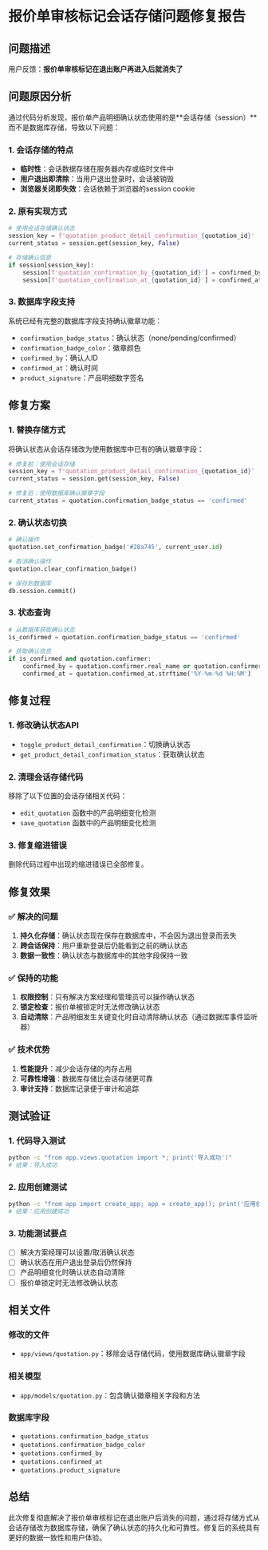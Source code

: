 # 报价单审核标记会话存储问题修复报告

## 问题描述

用户反馈：**报价单审核标记在退出账户再进入后就消失了**

## 问题原因分析

通过代码分析发现，报价单产品明细确认状态使用的是**会话存储（session）**而不是数据库存储，导致以下问题：

### 1. 会话存储的特点
- **临时性**：会话数据存储在服务器内存或临时文件中
- **用户退出即清除**：当用户退出登录时，会话被销毁
- **浏览器关闭即失效**：会话依赖于浏览器的session cookie

### 2. 原有实现方式
```python
# 使用会话存储确认状态
session_key = f'quotation_product_detail_confirmation_{quotation_id}'
current_status = session.get(session_key, False)

# 存储确认信息
if session[session_key]:
    session[f'quotation_confirmation_by_{quotation_id}'] = confirmed_by
    session[f'quotation_confirmation_at_{quotation_id}'] = confirmed_at
```

### 3. 数据库字段支持
系统已经有完整的数据库字段支持确认徽章功能：
- `confirmation_badge_status`：确认状态（none/pending/confirmed）
- `confirmation_badge_color`：徽章颜色
- `confirmed_by`：确认人ID
- `confirmed_at`：确认时间
- `product_signature`：产品明细数字签名

## 修复方案

### 1. 替换存储方式
将确认状态从会话存储改为使用数据库中已有的确认徽章字段：

```python
# 修复前：使用会话存储
session_key = f'quotation_product_detail_confirmation_{quotation_id}'
current_status = session.get(session_key, False)

# 修复后：使用数据库确认徽章字段
current_status = quotation.confirmation_badge_status == 'confirmed'
```

### 2. 确认状态切换
```python
# 确认操作
quotation.set_confirmation_badge('#28a745', current_user.id)

# 取消确认操作
quotation.clear_confirmation_badge()

# 保存到数据库
db.session.commit()
```

### 3. 状态查询
```python
# 从数据库获取确认状态
is_confirmed = quotation.confirmation_badge_status == 'confirmed'

# 获取确认信息
if is_confirmed and quotation.confirmer:
    confirmed_by = quotation.confirmer.real_name or quotation.confirmer.username
    confirmed_at = quotation.confirmed_at.strftime('%Y-%m-%d %H:%M')
```

## 修复过程

### 1. 修改确认状态API
- `toggle_product_detail_confirmation`：切换确认状态
- `get_product_detail_confirmation_status`：获取确认状态

### 2. 清理会话存储代码
移除了以下位置的会话存储相关代码：
- `edit_quotation` 函数中的产品明细变化检测
- `save_quotation` 函数中的产品明细变化检测

### 3. 修复缩进错误
删除代码过程中出现的缩进错误已全部修复。

## 修复效果

### ✅ 解决的问题
1. **持久化存储**：确认状态现在保存在数据库中，不会因为退出登录而丢失
2. **跨会话保持**：用户重新登录后仍能看到之前的确认状态
3. **数据一致性**：确认状态与数据库中的其他字段保持一致

### ✅ 保持的功能
1. **权限控制**：只有解决方案经理和管理员可以操作确认状态
2. **锁定检查**：报价单被锁定时无法修改确认状态
3. **自动清除**：产品明细发生关键变化时自动清除确认状态（通过数据库事件监听器）

### ✅ 技术优势
1. **性能提升**：减少会话存储的内存占用
2. **可靠性增强**：数据库存储比会话存储更可靠
3. **审计支持**：数据库记录便于审计和追踪

## 测试验证

### 1. 代码导入测试
```bash
python -c "from app.views.quotation import *; print('导入成功')"
# 结果：导入成功
```

### 2. 应用创建测试
```bash
python -c "from app import create_app; app = create_app(); print('应用创建成功')"
# 结果：应用创建成功
```

### 3. 功能测试要点
- [ ] 解决方案经理可以设置/取消确认状态
- [ ] 确认状态在用户退出登录后仍然保持
- [ ] 产品明细变化时确认状态自动清除
- [ ] 报价单锁定时无法修改确认状态

## 相关文件

### 修改的文件
- `app/views/quotation.py`：移除会话存储代码，使用数据库确认徽章字段

### 相关模型
- `app/models/quotation.py`：包含确认徽章相关字段和方法

### 数据库字段
- `quotations.confirmation_badge_status`
- `quotations.confirmation_badge_color`
- `quotations.confirmed_by`
- `quotations.confirmed_at`
- `quotations.product_signature`

## 总结

此次修复彻底解决了报价单审核标记在退出账户后消失的问题，通过将存储方式从会话存储改为数据库存储，确保了确认状态的持久化和可靠性。修复后的系统具有更好的数据一致性和用户体验。 